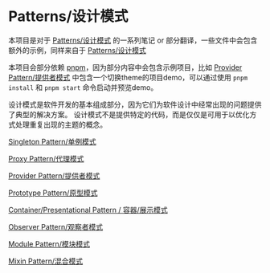 # Patterns/设计模式
本项目是对于 [Patterns/设计模式](https://www.patterns.dev/) 的一系列笔记 or 部分翻译，一些文件中会包含额外的示例，同样来自于 [Patterns/设计模式](https://www.patterns.dev/)

本项目会部分依赖 [pnpm](https://pnpm.io/)，因为部分内容中会包含示例项目，比如 [Provider Pattern/提供者模式](./provider-pattern/) 中包含一个切换theme的项目demo，可以通过使用 `pnpm install` 和 `pnpm start` 命令启动并预览demo。

设计模式是软件开发的基本组成部分，因为它们为软件设计中经常出现的问题提供了典型的解决方案。 设计模式不是提供特定的代码，而是仅仅是可用于以优化方式处理重复出现的主题的概念。

[Singleton Pattern/单例模式](./singleton-pattern/)

[Proxy Pattern/代理模式](./proxy-pattern/)

[Provider Pattern/提供者模式](./provider-pattern/)

[Prototype Pattern/原型模式](./prototype-pattern/)

[Container/Presentational Pattern / 容器/展示模式](./container-presentational-pattern/)

[Observer Pattern/观察者模式](./observer-pattern/)

[Module Pattern/模块模式](./module-pattern/)

[Mixin Pattern/混合模式](./mixin-pattern/)
